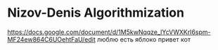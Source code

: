 # Nizov-Denis Algorithmization
https://docs.google.com/document/d/1M5kwNqqze_lYcVWXKrI6spm-MF24ew864C6UOehtFaU/edit
люблю  есть яблоко
привет
кот

